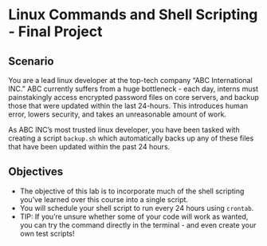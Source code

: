 # Linux Commands and Shell Scripting - Final Project
## Scenario
You are a lead linux developer at the top-tech company “ABC International INC.” ABC currently suffers from a huge bottleneck - each day, interns must painstakingly access encrypted password files on core servers, and backup those that were updated within the last 24-hours. This introduces human error, lowers security, and takes an unreasonable amount of work.

As ABC INC’s most trusted linux developer, you have been tasked with creating a script ```backup.sh``` which automatically backs up any of these files that have been updated within the past 24 hours.
## Objectives
- The objective of this lab is to incorporate much of the shell scripting you’ve learned over this course into a single script.
- You will schedule your shell script to run every 24 hours using ```crontab```.
- TIP: If you’re unsure whether some of your code will work as wanted, you can try the command directly in the terminal - and even create your own test scripts!

